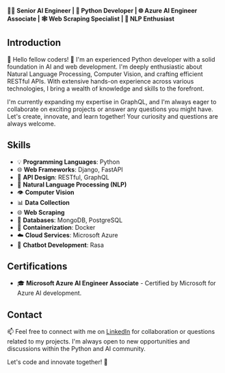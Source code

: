 
👨‍💻 **Senior AI Engineer | 🐍 Python Developer | 🌐 Azure AI Engineer Associate | 🕸️ Web Scraping Specialist | 🧠 NLP Enthusiast**

## Introduction

👋 Hello fellow coders! 🚀 I'm an experienced Python developer with a solid foundation in AI and web development. I'm deeply enthusiastic about Natural Language Processing, Computer Vision, and crafting efficient RESTful APIs. With extensive hands-on experience across various technologies, I bring a wealth of knowledge and skills to the forefront.

I'm currently expanding my expertise in GraphQL, and I'm always eager to collaborate on exciting projects or answer any questions you might have. Let's create, innovate, and learn together! Your curiosity and questions are always welcome.

## Skills

- 💡 **Programming Languages**: Python
- 🌐 **Web Frameworks**: Django, FastAPI
- 📡 **API Design**: RESTful, GraphQL
- 🧠 **Natural Language Processing (NLP)**
- 👁️ **Computer Vision**
- 📊 **Data Collection**
- 🌐 **Web Scraping**
- 📁 **Databases**: MongoDB, PostgreSQL
- 🐳 **Containerization**: Docker
- ☁️ **Cloud Services**: Microsoft Azure
- 🤖 **Chatbot Development**: Rasa


## Certifications

- 🎓 **Microsoft Azure AI Engineer Associate** - Certified by Microsoft for Azure AI development.

## Contact

📫 Feel free to connect with me on [LinkedIn](https://www.linkedin.com/in/dev-albin-joseph/) for collaboration or questions related to my projects. I'm always open to new opportunities and discussions within the Python and AI community.

Let's code and innovate together! 🚀
